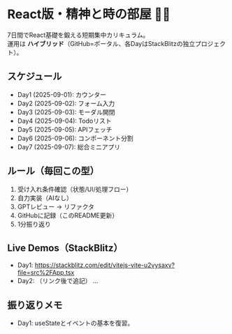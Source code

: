 # React版・精神と時の部屋 🏋️‍♂️
7日間でReact基礎を鍛える短期集中カリキュラム。  
運用は **ハイブリッド**（GitHub=ポータル、各DayはStackBlitzの独立プロジェクト）。

## スケジュール
- Day1 (2025-09-01): カウンター
- Day2 (2025-09-02): フォーム入力
- Day3 (2025-09-03): モーダル開閉
- Day4 (2025-09-04): Todoリスト
- Day5 (2025-09-05): APIフェッチ
- Day6 (2025-09-06): コンポーネント分割
- Day7 (2025-09-07): 総合ミニアプリ

## ルール（毎回この型）
1. 受け入れ条件確認（状態/UI/処理フロー）
2. 自力実装（AIなし）
3. GPTレビュー → リファクタ
4. GitHubに記録（このREADME更新）
5. 1分振り返り

## Live Demos（StackBlitz）
- Day1: https://stackblitz.com/edit/vitejs-vite-u2vysaxv?file=src%2FApp.tsx
- Day2: （リンク後で追記）
…

## 振り返りメモ
- Day1: useStateとイベントの基本を復習。
